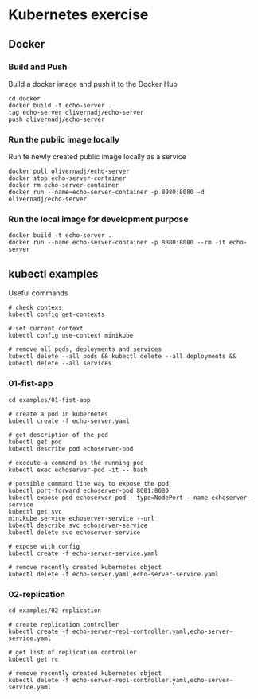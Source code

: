 # Kubernetes exercise 

## Docker

### Build and Push
Build a docker image and push it to the Docker Hub 
```
cd docker
docker build -t echo-server .
tag echo-server olivernadj/echo-server
push olivernadj/echo-server
```

### Run the public image locally
Run te newly created public image locally as a service
```
docker pull olivernadj/echo-server
docker stop echo-server-container
docker rm echo-server-container
docker run --name=echo-server-container -p 8080:8080 -d olivernadj/echo-server
```

### Run the local image for development purpose
```
docker build -t echo-server .
docker run --name echo-server-container -p 8080:8080 --rm -it echo-server
```

## kubectl examples

Useful commands
```
# check contexs
kubectl config get-contexts

# set current context
kubectl config use-context minikube

# remove all pods, deployments and services
kubectl delete --all pods && kubectl delete --all deployments && kubectl delete --all services

```


### 01-fist-app
```
cd examples/01-fist-app

# create a pod in kubernetes
kubectl create -f echo-server.yaml

# get description of the pod
kubectl get pod
kubectl describe pod echoserver-pod

# execute a command on the running pod
kubectl exec echoserver-pod -it -- bash

# possible command line way to expose the pod
kubectl port-forward echoserver-pod 8081:8080
kubectl expose pod echoserver-pod --type=NodePort --name echoserver-service
kubectl get svc
minikube service echoserver-service --url
kubectl describe svc echoserver-service
kubectl delete svc echoserver-service

# expose with config
kubectl create -f echo-server-service.yaml

# remove recently created kubernetes object
kubectl delete -f echo-server.yaml,echo-server-service.yaml
```

### 02-replication
```
cd examples/02-replication

# create replication controller
kubectl create -f echo-server-repl-controller.yaml,echo-server-service.yaml

# get list of replication controller
kubectl get rc

# remove recently created kubernetes object
kubectl delete -f echo-server-repl-controller.yaml,echo-server-service.yaml
```




